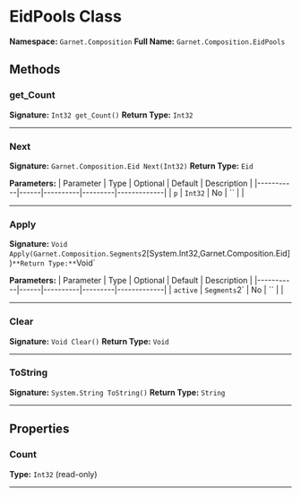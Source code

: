# EidPools Class

**Namespace:** `Garnet.Composition`
**Full Name:** `Garnet.Composition.EidPools`

## Methods

### get_Count

**Signature:** `Int32 get_Count()`
**Return Type:** `Int32`

---

### Next

**Signature:** `Garnet.Composition.Eid Next(Int32)`
**Return Type:** `Eid`

**Parameters:**
| Parameter | Type | Optional | Default | Description |
|-----------|------|----------|---------|-------------|
| `p` | `Int32` | No | `` |  |

---

### Apply

**Signature:** `Void Apply(Garnet.Composition.Segments`2[System.Int32,Garnet.Composition.Eid])`
**Return Type:** `Void`

**Parameters:**
| Parameter | Type | Optional | Default | Description |
|-----------|------|----------|---------|-------------|
| `active` | `Segments`2` | No | `` |  |

---

### Clear

**Signature:** `Void Clear()`
**Return Type:** `Void`

---

### ToString

**Signature:** `System.String ToString()`
**Return Type:** `String`

---

## Properties

### Count

**Type:** `Int32` (read-only)

---